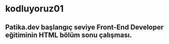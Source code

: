 # kodluyoruz01

## Patika.dev başlangıç seviye Front-End Developer eğitiminin HTML bölüm sonu çalışması.
